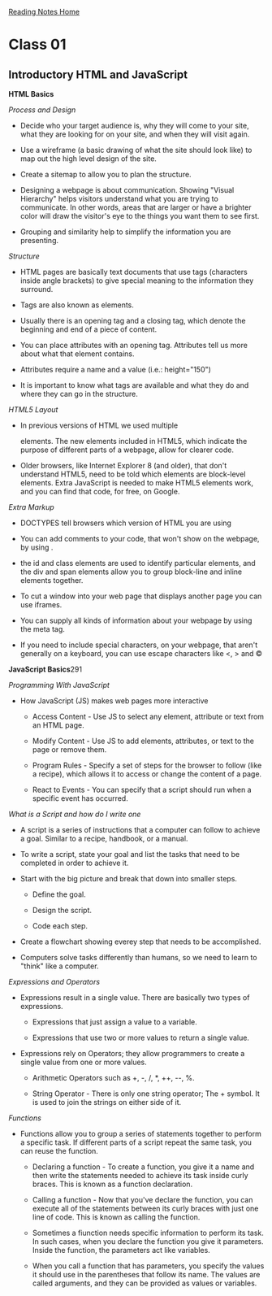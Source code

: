 [Reading Notes Home](https://d-d-wolfe.github.io/reading-notes/)

# Class 01

## Introductory HTML and JavaScript

**HTML Basics**

*Process and Design*

- Decide who your target audience is, why they will come to your site, what they are looking for on your 
  site, and when they will visit again.

- Use a wireframe (a basic drawing of what the site should look like) to map out the high level design of
  the site.

- Create a sitemap to allow you to plan the structure.

- Designing a webpage is about communication. Showing "Visual Hierarchy" helps visitors understand what you
  are trying to communicate. In other words, areas that are larger or have a brighter color will draw the 
  visitor's eye to the things you want them to see first.

- Grouping and similarity help to simplify the information you are presenting.

*Structure*

- HTML pages are basically text documents that use tags (characters inside angle brackets) to give special
  meaning to the information they surround.

- Tags are also known as elements.

- Usually there is an opening tag and a closing tag, which denote the beginning and end of a piece of content.

- You can place attributes with an opening tag. Attributes tell us more about what that element contains.

- Attributes require a name and a value (i.e.: height="150")

- It is important to know what tags are available and what they do and where they can go in the structure.

*HTML5 Layout*

- In previous versions of HTML we used multiple <div> elements. The new elements included in HTML5, which indicate the purpose of different parts of a webpage, allow for clearer code.

- Older browsers, like Internet Explorer 8 (and older), that don't understand HTML5, need to be told which 
  elements are block-level elements. Extra JavaScript is needed to make HTML5 elements work, and you can find that code, for free, on Google.

*Extra Markup*

- DOCTYPES tell browsers which version of HTML you are using

- You can add comments to your code, that won't show on the webpage, by using <!-- -->.

- the id and class elements are used to identify particular elements, and the div and span elements allow you
  to group block-line and inline elements together.

- To cut a window into your web page that displays another page you can use iframes.

- You can supply all kinds of information about your webpage by using the meta tag.

- If you need to include special characters, on your webpage, that aren't generally on a keyboard, you can use 
  escape characters like <, > and &#169; 

**JavaScript Basics**291

*Programming With JavaScript*

- How JavaScript (JS) makes web pages more interactive

  - Access Content - Use JS to select any element, attribute or text from
    an HTML page.
  
  - Modify Content - Use JS to add elements, attributes, or text to the page
    or remove them.

  - Program Rules - Specify a set of steps for the browser to follow (like
    a recipe), which allows it to access or change the content of a page.

  - React to Events - You can specify that a script should run when a 
    specific event has occurred.

*What is a Script and how do I write one*

- A script is a series of instructions that a computer can follow to achieve
  a goal. Similar to a recipe, handbook, or a manual.

- To write a script, state your goal and list the tasks that need to be 
  completed in order to achieve it.

- Start with the big picture and break that down into smaller steps.

    - Define the goal.

    - Design the script.

    - Code each step.

- Create a flowchart showing everey step that needs to be accomplished.

- Computers solve tasks differently than humans, so we need to learn to 
  "think" like a computer.

*Expressions and Operators*

- Expressions result in a single value. There are basically two types of 
  expressions.

  - Expressions that just assign a value to a variable.

  - Expressions that use two or more values to return a single value.

- Expressions rely on Operators; they allow programmers to create a single
  value from one or more values.
  - Arithmetic Operators such as +, -, /, *, ++, --, %.

  - String Operator - There is only one string operator; The + symbol. It
    is used to join the strings on either side of it.

*Functions*

- Functions allow you to group a series of statements together to perform a 
  specific task. If different parts of a script repeat the same task, you
  can reuse the function.

  - Declaring a function - To create a function, you give it a name and then
    write the statements needed to achieve its task inside curly braces. This
    is known as a function declaration.

  - Calling a function - Now that you've declare the function, you can 
    execute all of the statements between its curly braces with just one line of code. This is known as calling the function.

  - Sometimes a fiunction needs specific information to perform its task. In
    such cases, when you declare the function you give it parameters. Inside
    the function, the parameters act like variables.

  - When you call a function that has parameters, you specify the values it
    should use in the parentheses that follow its name. The values are called arguments, and they can be provided as values or variables. 